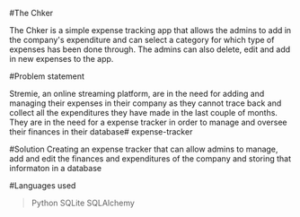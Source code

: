#The Chker

The Chker is a simple expense tracking app that allows the admins to add in the company's expenditure and can select a category for which type of expenses has been done through. The admins can also delete, edit and add in new expenses to the app.



#Problem statement

Stremie, an online streaming platform, are in the need for adding and managing their expenses in their company as they cannot trace back and collect all the expenditures they have made in the last couple of months. They are in the need for a expense tracker in order to manage and oversee their finances in their database# expense-tracker



#Solution
Creating an expense tracker that can allow admins to manage, add and edit the finances and expenditures of the company and storing that informaton in a database



#Languages used
>Python
>SQLite
>SQLAlchemy


 
